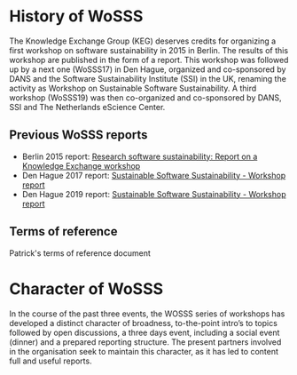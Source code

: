 # History of WoSSS
The Knowledge Exchange Group (KEG) deserves credits for organizing a first workshop on software sustainability in 2015 in Berlin. The results of this workshop are published in the form of a report. This workshop was followed up by a next one (WoSSS17) in Den Hague, organized and co-sponsored by DANS and the Software Sustainability Institute (SSI) in the UK, renaming the activity as Workshop on Sustainable Software Sustainability. A third workshop (WoSSS19) was then co-organized and co-sponsored by DANS, SSI and The Netherlands eScience Center.

## Previous WoSSS reports
 - Berlin 2015 report: [Research software sustainability: Report on a Knowledge Exchange workshop](https://www.knowledge-exchange.info/event/software-sustainability)
 - Den Hague 2017 report: [Sustainable Software Sustainability - Workshop report](https://doi.org/10.17026/dans-xfe-rn2w)
 - Den Hague 2019 report: [Sustainable Software Sustainability - Workshop report](https://zenodo.org/record/3922155)

## Terms of reference
Patrick's terms of reference document

# Character of WoSSS
In the course of the past three events, the WOSSS series of workshops has developed a distinct character of broadness, to-the-point intro’s to topics followed by open discussions, a three days event, including a social event (dinner) and a prepared reporting structure. The present partners involved in the organisation seek to maintain this character, as it has led to content full and useful reports.
